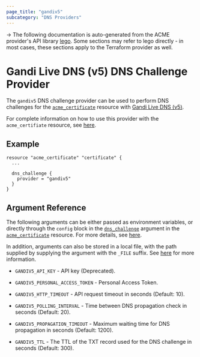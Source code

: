 ```yaml
---
page_title: "gandiv5"
subcategory: "DNS Providers"
---
```


-> The following documentation is auto-generated from the ACME
provider's API library [lego](https://go-acme.github.io/lego/).  Some
sections may refer to lego directly - in most cases, these sections
apply to the Terraform provider as well.

# Gandi Live DNS (v5) DNS Challenge Provider

The `gandiv5` DNS challenge provider can be used to perform DNS challenges for
the [`acme_certificate`][resource-acme-certificate] resource with
[Gandi Live DNS (v5)](https://www.gandi.net).

[resource-acme-certificate]: ../resources/certificate.md

For complete information on how to use this provider with the `acme_certifiate`
resource, see [here][resource-acme-certificate-dns-challenges].

[resource-acme-certificate-dns-challenges]: ../resources/certificate.md#using-dns-challenges

## Example

```hcl
resource "acme_certificate" "certificate" {
  ...

  dns_challenge {
    provider = "gandiv5"
  }
}
```
## Argument Reference

The following arguments can be either passed as environment variables, or
directly through the `config` block in the
[`dns_challenge`][resource-acme-certificate-dns-challenge-arg] argument in the
[`acme_certificate`][resource-acme-certificate] resource. For more details, see
[here][resource-acme-certificate-dns-challenges].

[resource-acme-certificate-dns-challenge-arg]: ../resources/certificate.md#dns_challenge

In addition, arguments can also be stored in a local file, with the path
supplied by supplying the argument with the `_FILE` suffix. See
[here][acme-certificate-file-arg-example] for more information.

[acme-certificate-file-arg-example]: ../resources/certificate.md#using-variable-files-for-provider-arguments

* `GANDIV5_API_KEY` - API key (Deprecated).
* `GANDIV5_PERSONAL_ACCESS_TOKEN` - Personal Access Token.

* `GANDIV5_HTTP_TIMEOUT` - API request timeout in seconds (Default: 10).
* `GANDIV5_POLLING_INTERVAL` - Time between DNS propagation check in seconds (Default: 20).
* `GANDIV5_PROPAGATION_TIMEOUT` - Maximum waiting time for DNS propagation in seconds (Default: 1200).
* `GANDIV5_TTL` - The TTL of the TXT record used for the DNS challenge in seconds (Default: 300).


